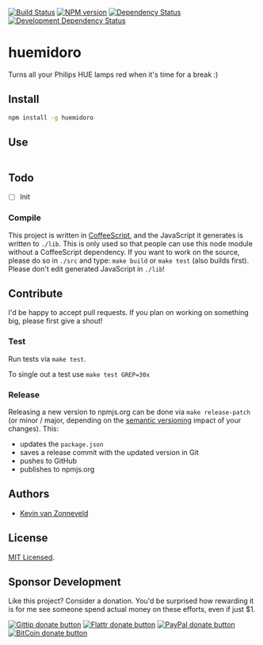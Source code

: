 <!-- badges/ -->
[![Build Status](https://secure.travis-ci.org/kvz/huemidoro.png?branch=master)](http://travis-ci.org/kvz/huemidoro "Check this project's build status on TravisCI")
[![NPM version](http://badge.fury.io/js/huemidoro.png)](https://npmjs.org/package/huemidoro "View this project on NPM")
[![Dependency Status](https://david-dm.org/kvz/huemidoro.png?theme=shields.io)](https://david-dm.org/kvz/huemidoro)
[![Development Dependency Status](https://david-dm.org/kvz/huemidoro/dev-status.png?theme=shields.io)](https://david-dm.org/kvz/huemidoro#info=devDependencies)
<!-- /badges -->

# huemidoro

Turns all your Philips HUE lamps red when it's time for a break :)

## Install

```bash
npm install -g huemidoro
```

## Use


```coffeescript
```

## Todo

 - [ ] Init


### Compile

This project is written in [CoffeeScript](http://coffeescript.org/), and the JavaScript it generates is written to `./lib`. This is only used so that people can use this node module without a CoffeeScript dependency. If you want to work on the source, please do so in `./src` and type: `make build` or `make test` (also builds first). Please don't edit generated JavaScript in `./lib`!


## Contribute

I'd be happy to accept pull requests. If you plan on working on something big, please first give a shout!


### Test

Run tests via `make test`.

To single out a test use `make test GREP=30x`


### Release

Releasing a new version to npmjs.org can be done via `make release-patch` (or minor / major, depending on the [semantic versioning](http://semver.org/) impact of your changes). This:

 - updates the `package.json`
 - saves a release commit with the updated version in Git
 - pushes to GitHub
 - publishes to npmjs.org

## Authors

* [Kevin van Zonneveld](https://twitter.com/kvz)

## License

[MIT Licensed](LICENSE).

## Sponsor Development

Like this project? Consider a donation.
You'd be surprised how rewarding it is for me see someone spend actual money on these efforts, even if just $1.

<!-- badges/ -->
[![Gittip donate button](http://img.shields.io/gittip/kvz.png)](https://www.gittip.com/kvz/ "Sponsor the development of huemidoro via Gittip")
[![Flattr donate button](http://img.shields.io/flattr/donate.png?color=yellow)](https://flattr.com/submit/auto?user_id=kvz&url=https://github.com/kvz/huemidoro&title=huemidoro&language=&tags=github&category=software "Sponsor the development of huemidoro via Flattr")
[![PayPal donate button](http://img.shields.io/paypal/donate.png?color=yellow)](https://www.paypal.com/cgi-bin/webscr?cmd=_donations&business=kevin%40vanzonneveld%2enet&lc=NL&item_name=Open%20source%20donation%20to%20Kevin%20van%20Zonneveld&currency_code=USD&bn=PP-DonationsBF%3abtn_donate_SM%2egif%3aNonHosted "Sponsor the development of huemidoro via Paypal")
[![BitCoin donate button](http://img.shields.io/bitcoin/donate.png?color=yellow)](https://coinbase.com/checkouts/19BtCjLCboRgTAXiaEvnvkdoRyjd843Dg2 "Sponsor the development of huemidoro via BitCoin")
<!-- /badges -->
